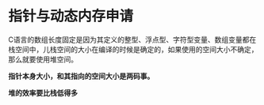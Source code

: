 # 指针与动态内存申请
C语言的数组长度固定是因为其定义的整型、浮点型、字符型变量、数组变量都在栈空间中，儿栈空间的大小在编译的时候是确定的，如果使用的空间大小不确定，那么就要使用堆空间。

**指针本身大小，和其指向的空间大小是两码事。**

**堆的效率要比栈低得多**